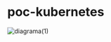 # poc-kubernetes

![diagrama(1)](https://github.com/user-attachments/assets/1a0af98c-61e4-4584-a473-cd3a3ce59967)
